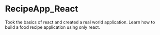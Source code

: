# RecipeApp_React
Took the basics of react and created a real world application. Learn how to build a food recipe application using only react.
